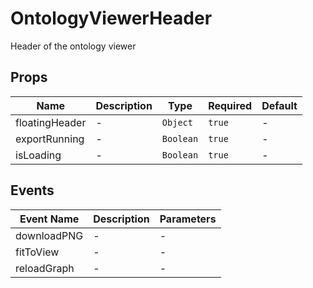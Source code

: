# OntologyViewerHeader

Header of the ontology viewer

## Props

<!-- @vuese:OntologyViewerHeader:props:start -->
|Name|Description|Type|Required|Default|
|---|---|---|---|---|
|floatingHeader|-|`Object`|`true`|-|
|exportRunning|-|`Boolean`|`true`|-|
|isLoading|-|`Boolean`|`true`|-|

<!-- @vuese:OntologyViewerHeader:props:end -->


## Events

<!-- @vuese:OntologyViewerHeader:events:start -->
|Event Name|Description|Parameters|
|---|---|---|
|downloadPNG|-|-|
|fitToView|-|-|
|reloadGraph|-|-|

<!-- @vuese:OntologyViewerHeader:events:end -->


